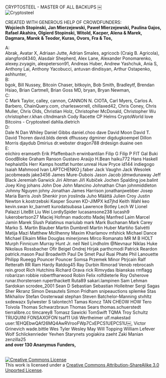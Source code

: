 CRYPTOSTEEL - MASTER OF ALL BACKUPS 
￼<br>
![Cryptosteel](http://i.imgur.com/DmUPsNe.png)

CREATED WITH GENEROUS HELP OF CROWDFUNDERS:
<B><br>
Wojciech Stopinski,
Jan Mierzejewski, 
Paweł Mierzejewski, 
Paulina Gajos, 
Rafael Akahira, 
Olgierd Stopinski, 
Witold, 
Kacper, 
Alena & Marek, 
Dagmara, 
Marek & Teodor, 
Kuras, 
Ovors, 
Fra & Tos, </B>

A:<br>
Abrak, 
Avatar X, 
Adriaan Jutte, 
Adrian Smales, 
agricocb (Craig B. Agricola), 
alangford4340, 
Alasdair Shepherd, 
Alex Lane, 
Alexander Ponomarenko, 
alexey.zvyagin, 
alexpeterson91, 
Andreas Huber, 
Andrew Yashchuk, 
Ania S, 
Anthony Lai, 
Anthony Yacobucci, 
antuvan dindisyan, 
Arthur Ostapenko, 
ashhunter, 
<br>B:<br>
bgok, 
Bill Nussey, 
Bitcoin Chaser, 
bitkoyin, 
Bob Smith, 
Bradleytf, 
Brendan Hsiao, 
Brian Cartmell, 
Brian Goss MD, 
bryan, 
Bryan Newman, 
<br>C:<br>
C Mark Taylor, 
calley, 
cannon, 
CANNON N. CIOTA, 
Carl Myers, 
Carlos A. Barbero, 
ChainQuery.com, 
charlesworrell, 
chillaxed42, 
Chris Coney, 
Chris Muller, 
Chris Olds, 
Christian Holz,
Christopher McDonald,
Christopher Wu
christopher.r.khan
cltndmarsh
Cody Racette
CP Helms
CryptoWorld love Bitcoins - Cryptosteel
dahlia.dietrich
<br>D:<br>
Dale N
Dan Whiley
Daniel Gibbs
daniel.choo
dave
David Moon
David T.
David Thoren
david.blds
derek
dfhussey
dgminer
digdugkoempel
Dillon Morris
djaydub
Dmirius
dr.webster
dragon788
drdesign
duaine oen
<br>E:<br>
eiichiro
eramseth
Erik Pfaffenbach
erwinbantilan
Filip G
Filip P
FIT
Gal Buki
GoodBloke
Graham Ranson
Gustavo Araújo
H.Bean
haiku772
Hans Haskell
hephaist0s
Herr Kamps
hostfat
hunter.unreal
Huw Pryce
id144
indiegogo
Isaiah Mahmood
Ivan LAPTCHENKO
j.faber
Jack Vaughn
Jack Wesolek
jacobmeads
jake3456
James Mure-Dubois
Jason Jacob
jdmwdunaway
Jeff Black
Jeremiah Garwick
Jiri Altman
Jiří Kubíček
Jochen Spalding
joe.balint
Joey King
johans
John Doe
John Mancino
Johnathan Chan
johnmiddleton
Johnny Nguyen
johny
Jonathan James Harrison
jonathanjwebber
Josep Maria Barris
Josh Shenkir
jron
jroslinda
Juho Määttä
Julien Croy
Justin Newton
k.kostrzebski
Kasper Souren
KD-JIMPX
kd7jhd
Keith Wahl
keo
kevin.swan
kr_barnett
kurodatsubasa
Lawrence Botley
Lech W
Lionel Palazzi
LiteBit
Liu Wei
LordlySpider
lucasansone238
lucash9
lukerobertson27
Maciej Hofman
madcotto
Madej
Manfred Laim
Marcel Jamin
Marek Slush Palatinus
mariulab
mark
Mark Buchanan
Mark Carey
Marko S.
Martin Blauber
Martin Dumbrell
Martin Huber
Martiño Salvétti
Matija Mazi
Matthew McIlhenny
Maxim Kharlamov
mfshick
Michael Dance
Michael Elkaim
Mike Douglas
minerjones
Mirco Romanato
MR M B HOLT
Murph Finnicum
Murray Hunt Jr.
neil
Neil Lindholm
@Nevnaur
Niklas Huke
Nikolaus Rossbacher
Ofir Beigel
Ondrej Hirjak
parthcmodi
Patrick Reardon
patrick.mason
Paul Broadwith
Paul De Smet
Paul Ruai
Phate
Phil Lanouette
Philipp Rueegg
Pouncer
Pouncer Somsa
Przemek Minor
Ptrjcain
Ralf Retterath RR
Ram Hardy
Ratdog45
Ray Durbin
Rimorad Venob
rebrocash
rein.groot
Rich Hutchins
Richard Orava
rick
Rimvydas Ibianskas
rmflagg
robarizan
robbie
robertfharwood
Robin Felix
rolfdieterle
Roy Osherove
runar.thorstensen
ruperthackett
Ruta89
sakari.lampinen
Sam Lehman
Sardokan
scrodee_2001
Sean D
Sebastian
Sebastian Holleitner
Sergi Sagas
Sher Rkranz
Simon Desautels
Simon Pridham
snipeauctions
splemke
Stas Mikhailov
Stefan Oosterwaal
stephan
Steven Batchelor-Manning
stvhltz
sxdewazx
Sylwester S
talontech1
Tamas Koncz
TAN CHEOW HOW
Tero Toivola
Thomas Schwarzbraun
Thomas Sears
thomas.schuerstedt
tierralibre.cc
timcarey8
Tomasz Sawicki
TomSwift
TQMA
Troy Schultz
TRUQUINI FONSAXOFON
tsaf11
Udi Wertheimer
ulf.makestad
user:1EHQEbwQAf26MQ4AwRVrooFWp7CxEPCS1UEPCS1U￼,
Victor Grinevich
wade.bittle
Wes Tyler
Wesley May
Will Topping
William Lefever
Wolf Schlickenrieder
Yevhen Starynets
yogiakira
zaeht
Zaki Manian
zenzilla25
<br><B>
and over 130 Ananymus Funders,<br>
<br></B>




[![Creative Commons License](https://i.creativecommons.org/l/by-sa/3.0/88x31.png)](http://creativecommons.org/licenses/by-sa/3.0/)  
This work is licensed under a [Creative Commons Attribution-ShareAlike 3.0 Unported License](http://creativecommons.org/licenses/by-sa/3.0/).
